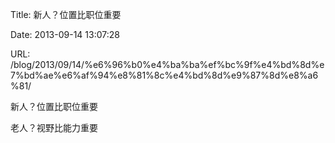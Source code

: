 Title: 新人？位置比职位重要

Date: 2013-09-14 13:07:28

URL: /blog/2013/09/14/%e6%96%b0%e4%ba%ba%ef%bc%9f%e4%bd%8d%e7%bd%ae%e6%af%94%e8%81%8c%e4%bd%8d%e9%87%8d%e8%a6%81/

新人？位置比职位重要

老人？视野比能力重要